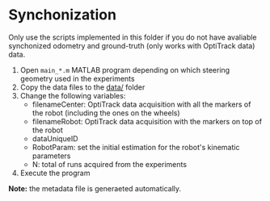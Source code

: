 # Synchonization

Only use the scripts implemented in this folder if you do not have avaliable synchonized odometry and ground-truth (only works with OptiTrack data) data.

1. Open `main_*.m` MATLAB program depending on which steering geometry used in the experiments
2. Copy the data files to the [data/](https://github.com/sousarbarb/odometry-calibration/data) folder
3. Change the following variables:
   - filenameCenter: OptiTrack data acquisition with all the markers of the robot (including the ones on the wheels)
   - filenameRobot: OptiTrack data acquisition with the markers on top of the robot
   - dataUniqueID
   - RobotParam: set the initial estimation for the robot's kinematic parameters
   - N: total of runs acquired from the experiments
4. Execute the program

**Note:** the metadata file is generaeted automatically.
